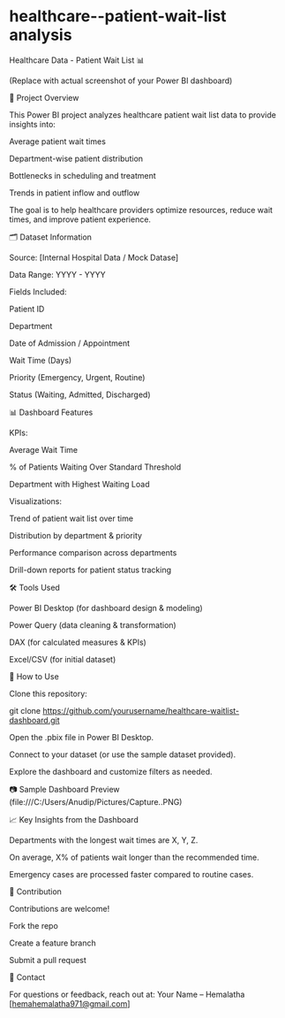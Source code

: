 # healthcare--patient-wait-list analysis
Healthcare Data - Patient Wait List 📊


(Replace with actual screenshot of your Power BI dashboard)

📌 Project Overview

This Power BI project analyzes healthcare patient wait list data to provide insights into:

Average patient wait times

Department-wise patient distribution

Bottlenecks in scheduling and treatment

Trends in patient inflow and outflow

The goal is to help healthcare providers optimize resources, reduce wait times, and improve patient experience.

🗂️ Dataset Information

Source: [Internal Hospital Data / Mock Datase]

Data Range: YYYY - YYYY

Fields Included:

Patient ID

Department

Date of Admission / Appointment

Wait Time (Days)

Priority (Emergency, Urgent, Routine)

Status (Waiting, Admitted, Discharged)

📊 Dashboard Features

KPIs:

Average Wait Time

% of Patients Waiting Over Standard Threshold

Department with Highest Waiting Load

Visualizations:

Trend of patient wait list over time

Distribution by department & priority

Performance comparison across departments

Drill-down reports for patient status tracking

🛠️ Tools Used

Power BI Desktop (for dashboard design & modeling)

Power Query (data cleaning & transformation)

DAX (for calculated measures & KPIs)

Excel/CSV (for initial dataset)

🚀 How to Use

Clone this repository:

git clone https://github.com/yourusername/healthcare-waitlist-dashboard.git


Open the .pbix file in Power BI Desktop.

Connect to your dataset (or use the sample dataset provided).

Explore the dashboard and customize filters as needed.

📷 Sample Dashboard Preview
(file:///C:/Users/Anudip/Pictures/Capture..PNG)

📈 Key Insights from the Dashboard

Departments with the longest wait times are X, Y, Z.

On average, X% of patients wait longer than the recommended time.

Emergency cases are processed faster compared to routine cases.

🙌 Contribution

Contributions are welcome!

Fork the repo

Create a feature branch

Submit a pull request

📧 Contact

For questions or feedback, reach out at:
Your Name – Hemalatha
[hemahemalatha971@gmail.com]
